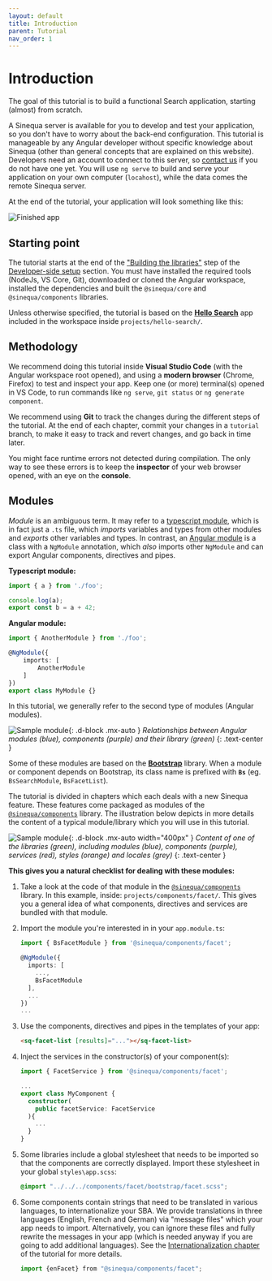 ```yaml
---
layout: default
title: Introduction
parent: Tutorial
nav_order: 1
---
```


# Introduction

The goal of this tutorial is to build a functional Search application, starting (almost) from scratch.

A Sinequa server is available for you to develop and test your application, so you don't have to worry about the back-end configuration. This tutorial is manageable by any Angular developer without specific knowledge about Sinequa (other than general concepts that are explained on this website). Developers need an account to connect to this server, so [contact us]({{site.baseurl}}contact) if you do not have one yet. You will use `ng serve` to build and serve your application on your own computer (`locahost`), while the data comes the remote Sinequa server.

At the end of the tutorial, your application will look something like this:

![Finished app]({{site.baseurl}}assets/tutorial/finished.png)

## Starting point

The tutorial starts at the end of the ["Building the libraries"]({{site.baseurl}}gettingstarted/dev-setup.html#building-the-libraries) step of the [Developer-side setup]({{site.baseurl}}gettingstarted/dev-setup.html) section. You must have installed the required tools (NodeJs, VS Core, Git), downloaded or cloned the Angular workspace, installed the dependencies and built the `@sinequa/core` and `@sinequa/components` libraries.

Unless otherwise specified, the tutorial is based on the [**Hello Search**]({{site.baseurl}}modules/hello-search/hello-search.html) app included in the workspace inside `projects/hello-search/`.

## Methodology

We recommend doing this tutorial inside **Visual Studio Code** (with the Angular workspace root opened), and using a **modern browser** (Chrome, Firefox) to test and inspect your app. Keep one (or more) terminal(s) opened in VS Code, to run commands like `ng serve`, `git status` or `ng generate component`.

We recommend using **Git** to track the changes during the different steps of the tutorial. At the end of each chapter, commit your changes in a `tutorial` branch, to make it easy to track and revert changes, and go back in time later.

You might face runtime errors not detected during compilation. The only way to see these errors is to keep the **inspector** of your web browser opened, with an eye on the **console**.

## Modules

*Module* is an ambiguous term. It may refer to a [typescript module](https://www.typescriptlang.org/docs/handbook/modules.html), which is in fact just a `.ts` file, which *imports* variables and types from other modules and *exports* other variables and types. In contrast, an [Angular module](https://angular.io/guide/architecture-modules) is a class with a `NgModule` annotation, which *also* imports other `NgModule` and can export Angular components, directives and pipes.

**Typescript module:**

```ts
import { a } from './foo';

console.log(a);
export const b = a + 42;
```

**Angular module:**

```ts
import { AnotherModule } from './foo';

@NgModule({
    imports: [
        AnotherModule
    ]
})
export class MyModule {}
```

In this tutorial, we generally refer to the second type of modules (Angular modules).

![Sample module]({{site.baseurl}}assets/tutorial/modules.png){: .d-block .mx-auto }
*Relationships between Angular modules (blue), components (purple) and their library (green)*
{: .text-center }

Some of these modules are based on the [**Bootstrap**](https://getbootstrap.com/) library. When a module or component depends on Bootstrap, its class name is prefixed with **`Bs`** (eg. `BsSearchModule`, `BsFacetList`).

The tutorial is divided in chapters which each deals with a new Sinequa feature. These features come packaged as modules of the [`@sinequa/components`]({{site.baseurl}}modules/components/components.html) library. The illustration below depicts in more details the content of a typical module/library which you will use in this tutorial.

![Sample module]({{site.baseurl}}assets/tutorial/modules2.png){: .d-block .mx-auto width="400px" }
*Content of one of the libraries (green), including modules (blue), components (purple), services (red), styles (orange) and locales (grey)*
{: .text-center }

**This gives you a natural checklist for dealing with these modules:**

1. Take a look at the code of that module in the [`@sinequa/components`]({{site.baseurl}}modules/components/components.html) library. In this example, inside: `projects/components/facet/`. This gives you a general idea of what components, directives and services are bundled with that module.

2. Import the module you're interested in in your `app.module.ts`:

    ```ts
    import { BsFacetModule } from '@sinequa/components/facet';

    @NgModule({
      imports: [
        ...,
        BsFacetModule
      ],
      ...
    })
    ...
    ```

3. Use the components, directives and pipes in the templates of your app:

    ```html
    <sq-facet-list [results]="..."></sq-facet-list>
    ```

4. Inject the services in the constructor(s) of your component(s):

    ```ts
    import { FacetService } from '@sinequa/components/facet';

    ...
    export class MyComponent {
      constructor(
        public facetService: FacetService
      ){
        ...
      }
    }
    ```

5. Some libraries include a global stylesheet that needs to be imported so that the components are correctly displayed. Import these stylesheet in your global `styles\app.scss`:

    ```scss
    @import "../../../components/facet/bootstrap/facet.scss";
    ```

6. Some components contain strings that need to be translated in various languages, to internationalize your SBA. We provide translations in three languages (English, French and German) via "message files" which your app needs to import. Alternatively, you can ignore these files and fully rewrite the messages in your app (which is needed anyway if you are going to add additional languages). See the [Internationalization chapter](intl.html) of the tutorial for more details.

    ```ts
    import {enFacet} from "@sinequa/components/facet";
    ```